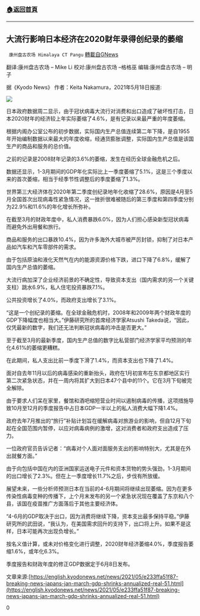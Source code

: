 ###  [:house:返回首頁](https://github.com/ourhimalayas/txt)
---

## 大流行影响日本经济在2020财年录得创纪录的萎缩
` 康州盘古农场 Himalaya CT Pangu` [轉載自GNews](https://gnews.org/zh-hans/1256708/)

翻译:康州盘古农场 – Mike Li
校对:康州盘古农场 –格格巫
编辑:康州盘古农场 – 明子

据《Kyodo News》 作者：Keita Nakamura，2021年5月18日报道:

![]()![](https://gnews-media-offload.s3.amazonaws.com/wp-content/uploads/2021/05/19094147/%E5%B1%8F%E5%B9%95%E6%88%AA%E5%9B%BE-2021-05-19-214008.jpg)

日本政府数据周二显示，由于冠状病毒大流行对消费和出口造成了破坏性打击，日本2020财年的经济较上年实际萎缩了4.6%，是有记录以来最严重的年度萎缩。

根据内阁办公室公布的初步数据，实际国内生产总值连续第二年下降，是自1955年开始编制数据以来最大的年度收缩，经通货膨胀调整，实际国内生产总值是该国生产的商品和服务的总价值。

之前的记录是2008财年记录的3.6%的萎缩，发生在经历全球金融危机之后。

数据还显示，1-3月期间的GDP年化实际比上一季度萎缩了5.1%，这是三个季度以来的首次萎缩，相当于经季节性调整后的季度萎缩了1.3%。

世界第三大经济体在2020年第二季度创纪录地年化收缩了28.6%，原因是4月至5月全国首次出现病毒性紧急情况，这一挫折很难被随后的第三季度和第四季度分别为22.9%和11.6%的年化增长所弥补。

在截至3月的财政年度中，私人消费暴跌6.0%，因为人们担心感染新型冠状病毒而避免外出用餐和旅行。

商品和服务的出口暴跌10.4%，因为许多海外大城市被严厉封锁，抑制了对日本产品如汽车和汽车零部件的需求。

由于包括原油和液化天然气在内的能源资源价格下跌，进口下降了6.8%，缓解了国内生产总值的萎缩。

大流行病加深了企业经济前景的不确定性，导致资本支出（国内需求的另一个关键支柱）跳水6.9%，私人住宅投资暴跌7.1%。

公共投资增长了4.0%，而政府支出增长了3.1%。

“这是一个创纪录的萎缩。在全球金融危机时，2008年和2009年两个财政年度的GDP下降幅度也相当大。”伊藤研究所的首席经济学家Atsushi Takeda说，“因此，仅凭最新的数字，我们还无法判断冠状病毒的冲击是否更大。”

至于截至3月的最新季度，国内生产总值的数字比私营部门经济学家平均预测的年化4.61%的萎缩更糟糕。

在此期间，私人支出比前一季度下滑了1.4%，而资本支出也下降了1.4%。

面对自去年11月以后的病毒感染的重新抬头，政府在1月初宣布在东京都地区实行第二次紧急状态，并在一周内将其扩大到日本47个县中的11个。它在3月下旬被完全解除。

由于要求人们呆在家里，餐馆和酒吧缩短营业时间以遏制病毒的传播，这项措施导致10月至12月的季度报告中占日本GDP一半以上的私人消费大幅下降1.4%。

政府去年7月推出的“旅行”补贴计划旨在缓解病毒对旅游业的影响，但自12月下旬起在全国范围内暂停，以应对病毒病例的激增，这对消费者和政府支出造成了压力。

一位政府官员告诉记者：“病毒对个人面对面服务支出的影响特别大，尤其是在外出就餐方面。”

由于向包括中国在内的亚洲国家运送电子元件和资本货物的势头强劲，1-3月期间的出口增长了2.3%。但在上一季度增长11.7%之后，步伐有所放缓。

展望未来，一些分析师预测日本在当前的4-6月期间将继续出现萎缩。因为在更多传染性病毒变种的传播下，上个月末发布的另一个紧急状况现在覆盖了东京和八个县，该国在疫苗推广方面落后于其他主要经济体。

“4-6月的GDP取决于出口，因为消费将继续下降，资本支出最多保持平稳。”伊藤研究所的武田说，“我认为，在美国需求回升的支持下，出口将上升。如果不是这样，日本可能再次出现负增长。”

按名义值计算，或未对价格变化进行调整，2020财年经济萎缩4.0%，季度报告萎缩1.6%，或年化6.3%。

季度报告和财政年度的修正GDP数据定于6月8日发布。

文章来源:[https://english.kyodonews.net/news/2021/05/e233ffa51f87-breaking-news-japans-jan-march-gdp-shrinks-annualized-real-51.html](https://english.kyodonews.net/news/2021/05/e233ffa51f87-breaking-news-japans-jan-march-gdp-shrinks-annualized-real-51.html)

0
